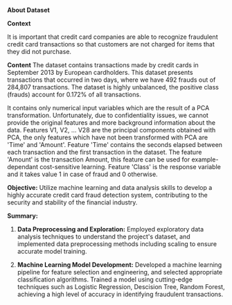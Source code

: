 **About Dataset**

**Context**

It is important that credit card companies are able to recognize fraudulent credit card transactions so that customers are not charged for items that they did not purchase.

**Content**
The dataset contains transactions made by credit cards in September 2013 by European cardholders.
This dataset presents transactions that occurred in two days, where we have 492 frauds out of 284,807 transactions. The dataset is highly unbalanced, the positive class (frauds) account for 0.172% of all transactions.

It contains only numerical input variables which are the result of a PCA transformation. Unfortunately, due to confidentiality issues, we cannot provide the original features and more background information about the data. Features V1, V2, … V28 are the principal components obtained with PCA, the only features which have not been transformed with PCA are 'Time' and 'Amount'. Feature 'Time' contains the seconds elapsed between each transaction and the first transaction in the dataset. The feature 'Amount' is the transaction Amount, this feature can be used for example-dependant cost-sensitive learning. Feature 'Class' is the response variable and it takes value 1 in case of fraud and 0 otherwise.

**Objective:**
Utilize machine learning and data analysis skills to develop a highly accurate credit card fraud detection system, contributing to the security and stability of the financial industry.

**Summary:**
1. **Data Preprocessing and Exploration:** Employed exploratory data analysis techniques to understand the project's dataset, and implemented data preprocessing methods including scaling to ensure accurate model training.

2. **Machine Learning Model Development:** Developed a machine learning pipeline for feature selection and engineering, and selected appropriate classification algorithms. Trained a model using cutting-edge techniques such as Logistic Regression, Descision Tree, Random Forest, achieving a high level of accuracy in identifying fraudulent transactions.
